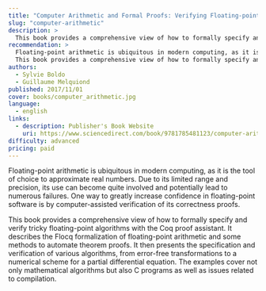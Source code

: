 ```yaml
---
title: "Computer Arithmetic and Formal Proofs: Verifying Floating-point Algorithms with the Coq System"
slug: "computer-arithmetic"
description: >
  This book provides a comprehensive view of how to formally specify and verify tricky floating-point algorithms with the Coq proof assistant.
recommendation: >
  Floating-point arithmetic is ubiquitous in modern computing, as it is the tool of choice to approximate real numbers. Due to its limited range and precision, its use can become quite involved and potentially lead to numerous failures. One way to greatly increase confidence in floating-point software is by computer-assisted verification of its correctness proofs.
  This book provides a comprehensive view of how to formally specify and verify tricky floating-point algorithms with the Coq proof assistant. It describes the Flocq formalization of floating-point arithmetic and some methods to automate theorem proofs. It then presents the specification and verification of various algorithms, from error-free transformations to a numerical scheme for a partial differential equation. The examples cover not only mathematical algorithms but also C programs as well as issues related to compilation.
authors:
  - Sylvie Boldo
  - Guillaume Melquiond
published: 2017/11/01
cover: books/computer_arithmetic.jpg
language:
  - english
links:
  - description: Publisher's Book Website
    uri: https://www.sciencedirect.com/book/9781785481123/computer-arithmetic-and-formal-proofs
difficulty: advanced
pricing: paid
---
```


Floating-point arithmetic is ubiquitous in modern computing, as it is the tool of choice to approximate real numbers. Due to its limited range and precision, its use can become quite involved and potentially lead to numerous failures. One way to greatly increase confidence in floating-point software is by computer-assisted verification of its correctness proofs.

This book provides a comprehensive view of how to formally specify and verify tricky floating-point algorithms with the Coq proof assistant. It describes the Flocq formalization of floating-point arithmetic and some methods to automate theorem proofs. It then presents the specification and verification of various algorithms, from error-free transformations to a numerical scheme for a partial differential equation. The examples cover not only mathematical algorithms but also C programs as well as issues related to compilation.
